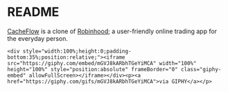 # README

<a href="https://cache-flow.herokuapp.com/#/">CacheFlow</a> is a clone of <a href="https://robinhood.com/">Robinhood</a>; a user-friendly online trading app for the everyday person.


```<div style="width:100%;height:0;padding-bottom:35%;position:relative;"><iframe src="https://giphy.com/embed/mGVJ8kARbhTGeYiMCA" width="100%" height="100%" style="position:absolute" frameBorder="0" class="giphy-embed" allowFullScreen></iframe></div><p><a href="https://giphy.com/gifs/mGVJ8kARbhTGeYiMCA">via GIPHY</a></p>```
